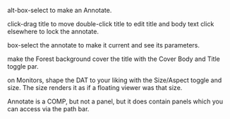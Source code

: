 alt-box-select to make an Annotate.

click-drag title to move
double-click title to edit title and body text
click elsewhere to lock the annotate.

box-select the annotate to make it current and see its parameters.

make the Forest background cover the title with the
Cover Body and Title toggle par.

on Monitors, shape the DAT to your liking with the Size/Aspect toggle and size. The size renders it as if a floating viewer was that size.

Annotate is a COMP, but not a panel, but it does contain panels which you can access via the path bar.